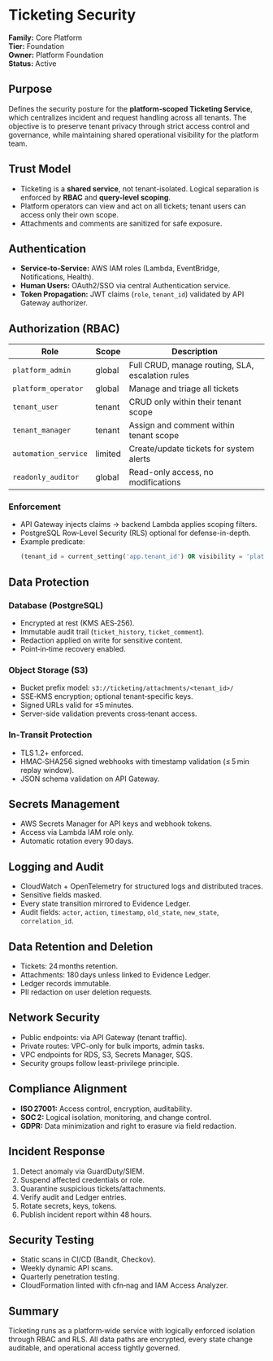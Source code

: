 # Ticketing Security

**Family:** Core Platform  
**Tier:** Foundation  
**Owner:** Platform Foundation  
**Status:** Active

## Purpose
Defines the security posture for the **platform‑scoped Ticketing Service**, which centralizes incident and request handling across all tenants. The objective is to preserve tenant privacy through strict access control and governance, while maintaining shared operational visibility for the platform team.

## Trust Model
- Ticketing is a **shared service**, not tenant-isolated. Logical separation is enforced by **RBAC** and **query-level scoping**.
- Platform operators can view and act on all tickets; tenant users can access only their own scope.
- Attachments and comments are sanitized for safe exposure.

## Authentication
- **Service‑to‑Service:** AWS IAM roles (Lambda, EventBridge, Notifications, Health).  
- **Human Users:** OAuth2/SSO via central Authentication service.  
- **Token Propagation:** JWT claims (`role`, `tenant_id`) validated by API Gateway authorizer.

## Authorization (RBAC)
| Role | Scope | Description |
|------|--------|-------------|
| `platform_admin` | global | Full CRUD, manage routing, SLA, escalation rules |
| `platform_operator` | global | Manage and triage all tickets |
| `tenant_user` | tenant | CRUD only within their tenant scope |
| `tenant_manager` | tenant | Assign and comment within tenant scope |
| `automation_service` | limited | Create/update tickets for system alerts |
| `readonly_auditor` | global | Read-only access, no modifications |

### Enforcement
- API Gateway injects claims → backend Lambda applies scoping filters.  
- PostgreSQL Row‑Level Security (RLS) optional for defense-in-depth.  
- Example predicate:
  ```sql
  (tenant_id = current_setting('app.tenant_id') OR visibility = 'platform_only')
  ```

## Data Protection
### Database (PostgreSQL)
- Encrypted at rest (KMS AES‑256).  
- Immutable audit trail (`ticket_history`, `ticket_comment`).  
- Redaction applied on write for sensitive content.  
- Point‑in‑time recovery enabled.  

### Object Storage (S3)
- Bucket prefix model: `s3://ticketing/attachments/<tenant_id>/`  
- SSE‑KMS encryption; optional tenant‑specific keys.  
- Signed URLs valid for ≤5 minutes.  
- Server-side validation prevents cross‑tenant access.

### In‑Transit Protection
- TLS 1.2+ enforced.  
- HMAC‑SHA256 signed webhooks with timestamp validation (≤ 5 min replay window).  
- JSON schema validation on API Gateway.

## Secrets Management
- AWS Secrets Manager for API keys and webhook tokens.  
- Access via Lambda IAM role only.  
- Automatic rotation every 90 days.

## Logging and Audit
- CloudWatch + OpenTelemetry for structured logs and distributed traces.  
- Sensitive fields masked.  
- Every state transition mirrored to Evidence Ledger.  
- Audit fields: `actor`, `action`, `timestamp`, `old_state`, `new_state`, `correlation_id`.

## Data Retention and Deletion
- Tickets: 24 months retention.  
- Attachments: 180 days unless linked to Evidence Ledger.  
- Ledger records immutable.  
- PII redaction on user deletion requests.

## Network Security
- Public endpoints: via API Gateway (tenant traffic).  
- Private routes: VPC-only for bulk imports, admin tasks.  
- VPC endpoints for RDS, S3, Secrets Manager, SQS.  
- Security groups follow least-privilege principle.

## Compliance Alignment
- **ISO 27001:** Access control, encryption, auditability.  
- **SOC 2:** Logical isolation, monitoring, and change control.  
- **GDPR:** Data minimization and right to erasure via field redaction.

## Incident Response
1. Detect anomaly via GuardDuty/SIEM.  
2. Suspend affected credentials or role.  
3. Quarantine suspicious tickets/attachments.  
4. Verify audit and Ledger entries.  
5. Rotate secrets, keys, tokens.  
6. Publish incident report within 48 hours.

## Security Testing
- Static scans in CI/CD (Bandit, Checkov).  
- Weekly dynamic API scans.  
- Quarterly penetration testing.  
- CloudFormation linted with cfn‑nag and IAM Access Analyzer.

## Summary
Ticketing runs as a platform‑wide service with logically enforced isolation through RBAC and RLS. All data paths are encrypted, every state change auditable, and operational access tightly governed.
